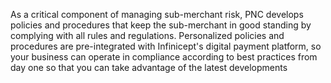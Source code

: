 As a critical component of managing sub-merchant risk, PNC develops policies and procedures that keep the sub-merchant in good standing by complying with all rules and regulations. Personalized policies and procedures are pre-integrated with Infinicept's digital payment platform, so your business can operate in compliance according to best practices from day one so that you can take advantage of the latest developments